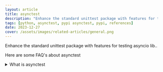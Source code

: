 ```yaml
---
layout: article
title: asynctest
description: "Enhance the standard unittest package with features for testing asyncio lib.."
tags: [python, asynctest, pypi asynctest, pypi, references]
date: 2023-12-27
cover: /assets/images/related-articles/general.png
---
```


Enhance the standard unittest package with features for testing asyncio lib..

Here are some FAQ's about asynctest
<details>
<summary>What is asynctest</summary>
Enhance the standard unittest package with features for testing asyncio lib..
</details>
